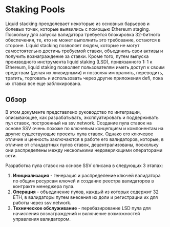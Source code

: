 # Staking Pools

Liquid stacking преодолевает некоторые из основных барьеров и болевых точек, которые выявились с помощью Ethereum
staging. Поскольку для запуска валидатора требуется блокировка 32-битного обеспечения, те, кто не может выполнить это
требование, остаются в стороне. Liquid stacking позволяет людям, которые не могут самостоятельно достичь требуемой
ставки, объединить свои активы и получить вознаграждение за ставки. Кроме того, путем выпуска производного инструмента
liquid staking (LSD), привязанного 1: 1 к Ethereum, liquid staking позволяет пользователям иметь доступ к своим
средствам (делая их ликвидными) и позволяя им хранить, переводить, тратить, торговать и использовать через другие
приложения defi, пока их ставка все еще заблокирована.

## Обзор

В этом документе представлено руководство по интеграции, описывающее, как разрабатывать, эксплуатировать и поддерживать
пул ставок, построенный на ssv.network. Создание пула ставок на основе SSV очень похоже по ключевым концепциям и
компонентам на другие существующие проекты пула ставок. Однако его ключевое отличие и ценность заключаются в работе его
валидаторов, которые, в отличие от стандартных пулов ставок, децентрализованы, поскольку они распределены между
несколькими недоверяющими операторами сети.

Разработка пула ставок на основе SSV описана в следующих 3 этапах:

1. **Инициализация** - генерация и распределение ключей валидатора по общим ресурсам ключей и создание реестра
   валидаторов в контракте менеджера пула.
2. **Операция** - объединение пулов, каждый из которых содержит 32 ETH, в валидаторы путем внесения их доли и
   регистрации их для работы через ssv.network.
3. **Техническое обслуживание**  - перебазирование LSD пула для начисления вознаграждений и включение возможностей
   управления валидатором.
